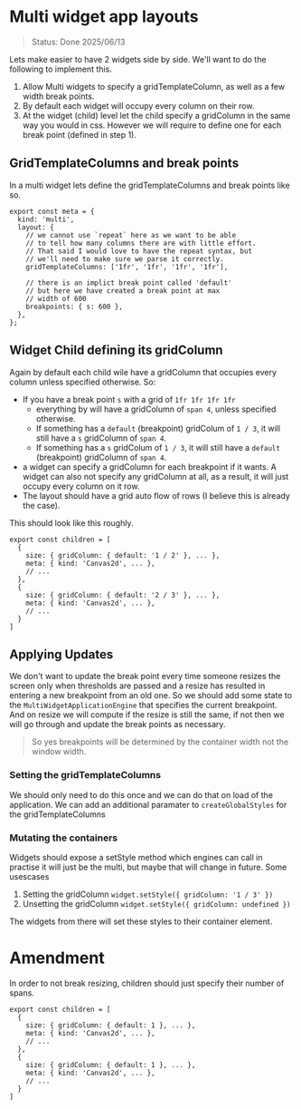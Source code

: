 # Multi widget app layouts

> Status: Done 2025/06/13

Lets make easier to have 2 widgets side by side. We'll
want to do the following to implement this.

1. Allow Multi widgets to specify a gridTemplateColumn,
   as well as a few width break points.
2. By default each widget will occupy every column on
   their row.
3. At the widget (child) level let the child specify
   a gridColumn in the same way you would in css.
   However we will require to define one for each
   break point (defined in step 1).

## GridTemplateColumns and break points

In a multi widget lets define the gridTemplateColumns
and break points like so.

```
export const meta = {
  kind: 'multi',
  layout: {
    // we cannot use `repeat` here as we want to be able
    // to tell how many columns there are with little effort.
    // That said I would love to have the repeat syntax, but
    // we'll need to make sure we parse it correctly.
    gridTemplateColumns: ['1fr', '1fr', '1fr', '1fr'],

    // there is an implict break point called 'default'
    // but here we have created a break point at max
    // width of 600
    breakpoints: { s: 600 },
  },
};
```

## Widget Child defining its gridColumn

Again by default each child wile have a gridColumn
that occupies every column unless specified otherwise. So:

- If you have a break point `s` with a grid of `1fr 1fr 1fr 1fr`
  - everything by will have a gridColumn of `span 4`, unless
    specified otherwise.
  - If something has a `default` (breakpoint) gridColum of
    `1 / 3`, it will still have a `s` gridColumn of `span 4`.
  - If something has a `s` gridColum of `1 / 3`, it will
    still have a `default` (breakpoint) gridColumn of `span 4`.
- a widget can specify a gridColumn for each breakpoint if
  it wants. A widget can also not specify any gridColumn at
  all, as a result, it will just occupy every column on it row.
- The layout should have a grid auto flow of rows (I believe
  this is already the case).

This should look like this roughly.


```
export const children = [
  {
    size: { gridColumn: { default: '1 / 2' }, ... },
    meta: { kind: 'Canvas2d', ... },
    // ...
  },
  {
    size: { gridColumn: { default: '2 / 3' }, ... },
    meta: { kind: 'Canvas2d', ... },
    // ...
  }
]
```

## Applying Updates

We don't want to update the break point every time someone
resizes the screen only when thresholds are passed and a
resize has resulted in entering a new breakpoint from an old
one. So we should add some state to the `MultiWidgetApplicationEngine`
that specifies the current breakpoint. And on resize we will
compute if the resize is still the same, if not then we will
go through and update the break points as necessary.

> So yes breakpoints will be determined by the container width
> not the window width.

### Setting the gridTemplateColumns

We should only need to do this once and we can do that on load
of the application. We can add an additional paramater to
`createGlobalStyles` for the gridTemplateColumns

### Mutating the containers

Widgets should expose a setStyle method which engines can call
in practise it will just be the multi, but maybe that will change
in future. Some usescases

1. Setting the gridColumn `widget.setStyle({ gridColumn: '1 / 3' })`
2. Unsetting the gridColumn `widget.setStyle({ gridColumn: undefined })`

The widgets from there will set these styles to their container element.

# Amendment

In order to not break resizing, children should just specify their
number of spans.

```
export const children = [
  {
    size: { gridColumn: { default: 1 }, ... },
    meta: { kind: 'Canvas2d', ... },
    // ...
  },
  {
    size: { gridColumn: { default: 1 }, ... },
    meta: { kind: 'Canvas2d', ... },
    // ...
  }
]
```

